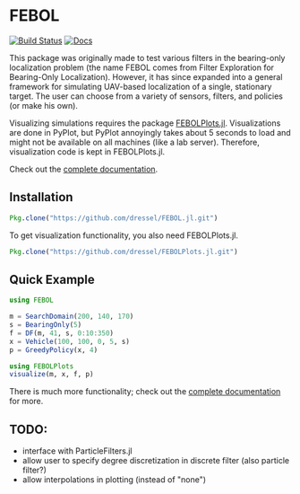 # FEBOL

[![Build Status](https://travis-ci.org/dressel/FEBOL.jl.svg?branch=master)](https://travis-ci.org/dressel/FEBOL.jl)
[![Docs](https://img.shields.io/badge/docs-latest-blue.svg)](https://feboljl.readthedocs.io/en/latest/)

This package was originally made to test various filters in the bearing-only localization problem (the name FEBOL comes from Filter Exploration for Bearing-Only Localization).
However, it has since expanded into a general framework for simulating UAV-based localization of a single, stationary target.
The user can choose from a variety of sensors, filters, and policies (or make his own). 

Visualizing simulations requires the package [FEBOLPlots.jl](https://github.com/dressel/FEBOLPlots.jl).
Visualizations are done in PyPlot, but PyPlot annoyingly takes about 5 seconds to load and might not be available on all machines (like a lab server).
Therefore, visualization code is kept in FEBOLPlots.jl.

Check out the [complete documentation](http://feboljl.readthedocs.io/en/latest/index.html).

## Installation


```julia
Pkg.clone("https://github.com/dressel/FEBOL.jl.git")
```

To get visualization functionality, you also need FEBOLPlots.jl.

```julia
Pkg.clone("https://github.com/dressel/FEBOLPlots.jl.git")
```

## Quick Example


```julia
using FEBOL

m = SearchDomain(200, 140, 170)
s = BearingOnly(5)
f = DF(m, 41, s, 0:10:350)
x = Vehicle(100, 100, 0, 5, s)
p = GreedyPolicy(x, 4)

using FEBOLPlots
visualize(m, x, f, p)
```

There is much more functionality; check out the [complete documentation](http://feboljl.readthedocs.io/en/latest/index.html) for more.

## TODO:

* interface with ParticleFilters.jl
* allow user to specify degree discretization in discrete filter (also particle filter?)
* allow interpolations in plotting (instead of "none")
